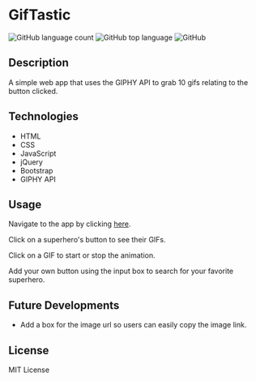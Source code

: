 # GifTastic
![GitHub language count](https://img.shields.io/github/languages/count/beckygold/GifTastic)
![GitHub top language](https://img.shields.io/github/languages/top/beckygold/GifTastic)
![GitHub](https://img.shields.io/github/license/beckygold/GifTastic)

## Description
A simple web app that uses the GIPHY API to grab 10 gifs relating to the button clicked.

## Technologies
* HTML
* CSS
* JavaScript
* jQuery
* Bootstrap
* GIPHY API

## Usage
Navigate to the app by clicking [here](https://beckygold.github.io/GifTastic/).

Click on a superhero's button to see their GIFs.

Click on a GIF to start or stop the animation.

Add your own button using the input box to search for your favorite superhero.

## Future Developments
* Add a box for the image url so users can easily copy the image link.

## License
MIT License
